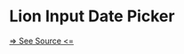# Lion Input Date Picker

[=> See Source <=](../../docs/components/inputs/input-datepicker/overview.md)
